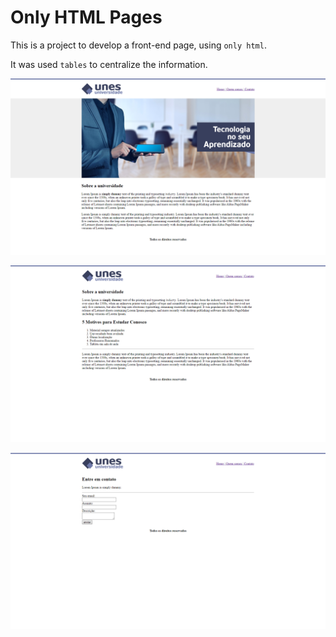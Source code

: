 Only HTML Pages
===============

This is a project to develop a front-end page, using `only html`.

It was used `tables` to centralize the information.

![image](page_1.png)

![image](page_2.png)

![image](page_3.png)
